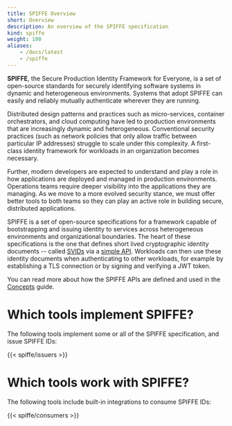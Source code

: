 ```yaml
---
title: SPIFFE Overview
short: Overview
description: An overview of the SPIFFE specification
kind: spiffe
weight: 100
aliases:
    - /docs/latest
    - /spiffe
---
```


**SPIFFE**, the Secure Production Identity Framework for Everyone, is a set of open-source standards for securely identifying software systems in dynamic and heterogeneous environments. Systems that adopt SPIFFE can easily and reliably mutually authenticate wherever they are running.

Distributed design patterns and practices such as micro-services, container orchestrators, and cloud computing have led to production environments that are increasingly dynamic and heterogeneous. Conventional security practices (such as network policies that only allow traffic between particular IP addresses) struggle to scale under this complexity. A first-class identity framework for workloads in an organization becomes necessary.

Further, modern developers are expected to understand and play a role in how applications are deployed and managed in production environments. Operations teams require deeper visibility into the applications they are managing. As we move to a more evolved security stance, we must offer better tools to both teams so they can play an active role in building secure, distributed applications.

SPIFFE is a set of open-source specifications for a framework capable of bootstrapping and issuing identity to services across heterogeneous environments and organizational boundaries. The heart of these specifications is the one that defines short lived cryptographic identity documents -- called [SVIDs](/docs/latest/spiffe/concepts/#spiffe-verifiable-identity-document-svid) via a [simple API](/docs/latest/spiffe/concepts/#spiffe-workload-api). Workloads can then use these identity documents when authenticating to other workloads, for example by establishing a TLS connection or by signing and verifying a JWT token.

You can read more about how the SPIFFE APIs are defined and used in the [Concepts](/docs/latest/spiffe/concepts/) guide.

# Which tools implement SPIFFE?

The following tools implement some or all of the SPIFFE specification, and issue SPIFFE IDs:

{{< spiffe/issuers >}}

# Which tools work with SPIFFE?

The following tools include built-in integrations to consume SPIFFE IDs:

{{< spiffe/consumers >}}
